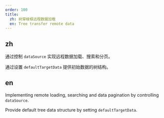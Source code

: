 ```yaml
---
order: 100
title:
  zh: 树穿梭框远程数据加载
  en: Tree transfer remote data
---
```


## zh

通过控制 `dataSource` 实现远程数据加载、搜索和分页。

通过设置 `defaultTargetData` 提供初始数据的树结构。

## en

Implementing remote loading, searching and data pagination by controlling `dataSource`.

Provide default tree data structure by setting `defaultTargetData`.
